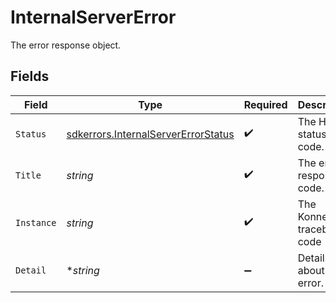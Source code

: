 # InternalServerError

The error response object.


## Fields

| Field                                                                                      | Type                                                                                       | Required                                                                                   | Description                                                                                | Example                                                                                    |
| ------------------------------------------------------------------------------------------ | ------------------------------------------------------------------------------------------ | ------------------------------------------------------------------------------------------ | ------------------------------------------------------------------------------------------ | ------------------------------------------------------------------------------------------ |
| `Status`                                                                                   | [sdkerrors.InternalServerErrorStatus](../../models/sdkerrors/internalservererrorstatus.md) | :heavy_check_mark:                                                                         | The HTTP status code.                                                                      | 500                                                                                        |
| `Title`                                                                                    | *string*                                                                                   | :heavy_check_mark:                                                                         | The error response code.                                                                   | Internal Server Error                                                                      |
| `Instance`                                                                                 | *string*                                                                                   | :heavy_check_mark:                                                                         | The Konnect traceback code                                                                 | konnect:trace:2287285207635123011                                                          |
| `Detail`                                                                                   | **string*                                                                                  | :heavy_minus_sign:                                                                         | Details about the error.                                                                   | Could not propagate control plane changes to control plane cluster service.                |